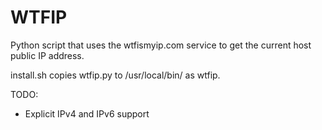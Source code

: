 WTFIP
=====

Python script that uses the wtfismyip.com service to get the current host public IP address.

install.sh copies wtfip.py to /usr/local/bin/ as wtfip.

TODO:
* Explicit IPv4 and IPv6 support